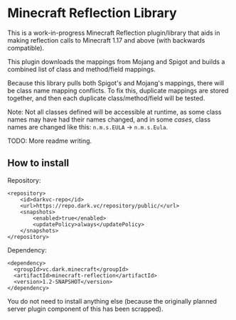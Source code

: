# Minecraft Reflection Library

This is a work-in-progress Minecraft Reflection
plugin/library that aids in making reflection calls to 
Minecraft 1.17 and above (with backwards compatible).

This plugin downloads the mappings from Mojang and Spigot and
builds a combined list of class and method/field mappings.

Because this library pulls both Spigot's and Mojang's mappings, there will be
class name mapping conflicts.  To fix this, duplicate mappings are stored together, and then 
each duplicate class/method/field will be tested.

Note: Not all classes defined will be accessible at runtime, as some class names may have had
their names changed, and in some _cases_, class names are changed like this: `n.m.s.EULA` -> `n.m.s.Eula`. 

TODO: More readme writing.

## How to install

Repository:
```
<repository>
    <id>darkvc-repo</id>
    <url>https://repo.dark.vc/repository/public/</url>
    <snapshots>
        <enabled>true</enabled>
        <updatePolicy>always</updatePolicy>
    </snapshots>
</repository>
```

Dependency:
```
<dependency>
  <groupId>vc.dark.minecraft</groupId>
  <artifactId>minecraft-reflection</artifactId>
  <version>1.2-SNAPSHOT</version>
</dependency>
```

You do not need to install anything else (because the originally planned server plugin 
component of this has been scrapped).



